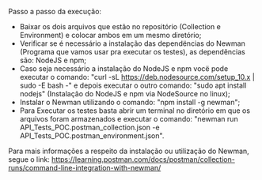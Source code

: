Passo a passo da execução:
- Baixar os dois arquivos que estão no repositório (Collection e Environment) e colocar ambos em um mesmo diretório;
- Verificar se é necessário a instalação das dependëncias do Newman (Programa que vamos usar pra executar os testes), as dependências são: NodeJS e npm;
- Caso seja necessário a instalação do NodeJS e npm vocë pode executar o comando: "curl -sL https://deb.nodesource.com/setup_10.x | sudo -E bash -" e depois executar o outro comando: "sudo apt install nodejs" (Instalação do NodeJS e npm via NodeSource no linux); 
- Instalar o Newman utilizando o comando: "npm install -g newman";
- Para Executar os testes basta abrir um terminal no diretório em que os arquivos foram armazenados e executar o comando: "newman run API_Tests_POC.postman_collection.json -e API_Tests_POC.postman_environment.json".

Para mais informações a respeito da instalação ou utilização do Newman, segue o link:
https://learning.postman.com/docs/postman/collection-runs/command-line-integration-with-newman/

